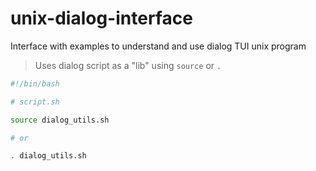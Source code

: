 # unix-dialog-interface
Interface with examples to understand and use dialog TUI unix program

> Uses dialog script as a "lib" using `source` or `.`

```bash
#!/bin/bash

# script.sh

source dialog_utils.sh

# or

. dialog_utils.sh 
```
